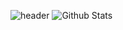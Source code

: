 ![header](https://capsule-render.vercel.app/api?type=wave&color=auto&height=300&section=header&text=Hi%20there%20👋&fontSize=90&animation=fadeIn&fontAlignY=38)
![Github Stats](https://github-readme-stats.vercel.app/api?username=raae7742&show_icons=true)
